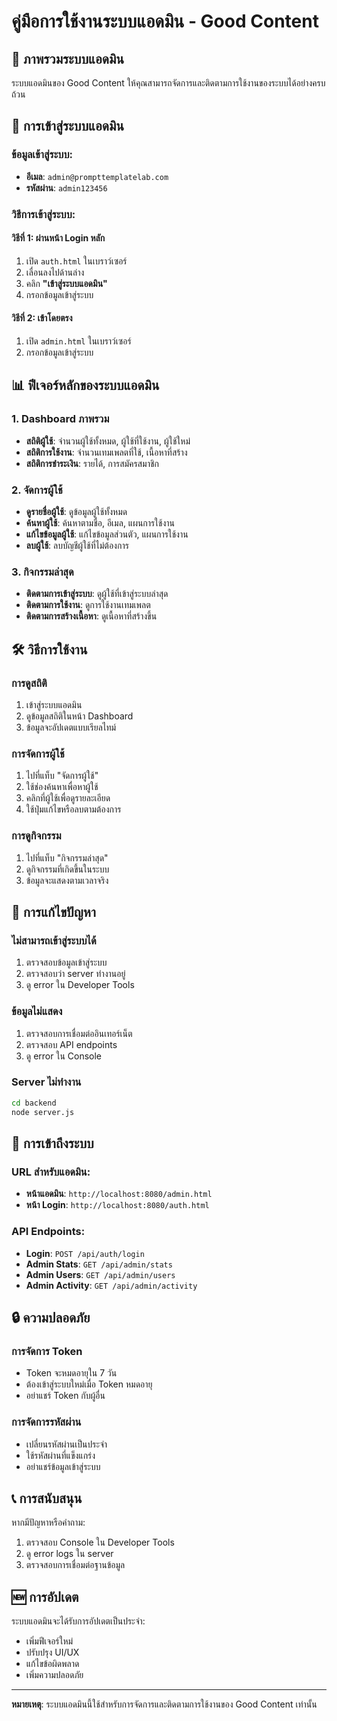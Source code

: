 # คู่มือการใช้งานระบบแอดมิน - Good Content

## 🎯 **ภาพรวมระบบแอดมิน**

ระบบแอดมินของ Good Content ให้คุณสามารถจัดการและติดตามการใช้งานของระบบได้อย่างครบถ้วน

## 🔑 **การเข้าสู่ระบบแอดมิน**

### **ข้อมูลเข้าสู่ระบบ:**
- **อีเมล**: `admin@prompttemplatelab.com`
- **รหัสผ่าน**: `admin123456`

### **วิธีการเข้าสู่ระบบ:**

#### **วิธีที่ 1: ผ่านหน้า Login หลัก**
1. เปิด `auth.html` ในเบราว์เซอร์
2. เลื่อนลงไปด้านล่าง
3. คลิก **"เข้าสู่ระบบแอดมิน"**
4. กรอกข้อมูลเข้าสู่ระบบ

#### **วิธีที่ 2: เข้าโดยตรง**
1. เปิด `admin.html` ในเบราว์เซอร์
2. กรอกข้อมูลเข้าสู่ระบบ

## 📊 **ฟีเจอร์หลักของระบบแอดมิน**

### **1. Dashboard ภาพรวม**
- **สถิติผู้ใช้**: จำนวนผู้ใช้ทั้งหมด, ผู้ใช้ที่ใช้งาน, ผู้ใช้ใหม่
- **สถิติการใช้งาน**: จำนวนเทมเพลตที่ใช้, เนื้อหาที่สร้าง
- **สถิติการชำระเงิน**: รายได้, การสมัครสมาชิก

### **2. จัดการผู้ใช้**
- **ดูรายชื่อผู้ใช้**: ดูข้อมูลผู้ใช้ทั้งหมด
- **ค้นหาผู้ใช้**: ค้นหาตามชื่อ, อีเมล, แผนการใช้งาน
- **แก้ไขข้อมูลผู้ใช้**: แก้ไขข้อมูลส่วนตัว, แผนการใช้งาน
- **ลบผู้ใช้**: ลบบัญชีผู้ใช้ที่ไม่ต้องการ

### **3. กิจกรรมล่าสุด**
- **ติดตามการเข้าสู่ระบบ**: ดูผู้ใช้ที่เข้าสู่ระบบล่าสุด
- **ติดตามการใช้งาน**: ดูการใช้งานเทมเพลต
- **ติดตามการสร้างเนื้อหา**: ดูเนื้อหาที่สร้างขึ้น

## 🛠️ **วิธีการใช้งาน**

### **การดูสถิติ**
1. เข้าสู่ระบบแอดมิน
2. ดูข้อมูลสถิติในหน้า Dashboard
3. ข้อมูลจะอัปเดตแบบเรียลไทม์

### **การจัดการผู้ใช้**
1. ไปที่แท็บ "จัดการผู้ใช้"
2. ใช้ช่องค้นหาเพื่อหาผู้ใช้
3. คลิกที่ผู้ใช้เพื่อดูรายละเอียด
4. ใช้ปุ่มแก้ไขหรือลบตามต้องการ

### **การดูกิจกรรม**
1. ไปที่แท็บ "กิจกรรมล่าสุด"
2. ดูกิจกรรมที่เกิดขึ้นในระบบ
3. ข้อมูลจะแสดงตามเวลาจริง

## 🔧 **การแก้ไขปัญหา**

### **ไม่สามารถเข้าสู่ระบบได้**
1. ตรวจสอบข้อมูลเข้าสู่ระบบ
2. ตรวจสอบว่า server ทำงานอยู่
3. ดู error ใน Developer Tools

### **ข้อมูลไม่แสดง**
1. ตรวจสอบการเชื่อมต่ออินเทอร์เน็ต
2. ตรวจสอบ API endpoints
3. ดู error ใน Console

### **Server ไม่ทำงาน**
```bash
cd backend
node server.js
```

## 📱 **การเข้าถึงระบบ**

### **URL สำหรับแอดมิน:**
- **หน้าแอดมิน**: `http://localhost:8080/admin.html`
- **หน้า Login**: `http://localhost:8080/auth.html`

### **API Endpoints:**
- **Login**: `POST /api/auth/login`
- **Admin Stats**: `GET /api/admin/stats`
- **Admin Users**: `GET /api/admin/users`
- **Admin Activity**: `GET /api/admin/activity`

## 🔒 **ความปลอดภัย**

### **การจัดการ Token**
- Token จะหมดอายุใน 7 วัน
- ต้องเข้าสู่ระบบใหม่เมื่อ Token หมดอายุ
- อย่าแชร์ Token กับผู้อื่น

### **การจัดการรหัสผ่าน**
- เปลี่ยนรหัสผ่านเป็นประจำ
- ใช้รหัสผ่านที่แข็งแกร่ง
- อย่าแชร์ข้อมูลเข้าสู่ระบบ

## 📞 **การสนับสนุน**

หากมีปัญหาหรือคำถาม:
1. ตรวจสอบ Console ใน Developer Tools
2. ดู error logs ใน server
3. ตรวจสอบการเชื่อมต่อฐานข้อมูล

## 🆕 **การอัปเดต**

ระบบแอดมินจะได้รับการอัปเดตเป็นประจำ:
- เพิ่มฟีเจอร์ใหม่
- ปรับปรุง UI/UX
- แก้ไขข้อผิดพลาด
- เพิ่มความปลอดภัย

---

**หมายเหตุ**: ระบบแอดมินนี้ใช้สำหรับการจัดการและติดตามการใช้งานของ Good Content เท่านั้น
